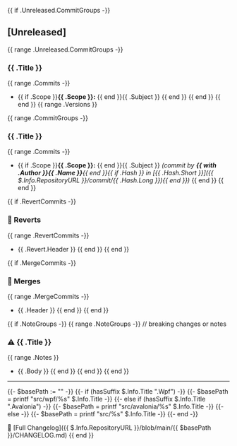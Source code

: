 {{ if .Unreleased.CommitGroups -}}
## [Unreleased]
{{ range .Unreleased.CommitGroups -}}
### {{ .Title }}
{{ range .Commits -}}
- {{ if .Scope }}**{{ .Scope }}:** {{ end }}{{ .Subject }}
{{ end }}
{{ end }}
{{ end }}
{{ range .Versions }}
 
{{ range .CommitGroups -}}
### {{ .Title }}
{{ range .Commits -}}
- {{ if .Scope }}**{{ .Scope }}:** {{ end }}{{ .Subject }} *(commit by **{{ with .Author }}{{ .Name }}**{{ end }}{{ if .Hash }} in [{{ .Hash.Short }}]({{ $.Info.RepositoryURL }}/commit/{{ .Hash.Long }}){{ end }})*
{{ end }}
{{ end }}

{{ if .RevertCommits -}}
### 🔄 Reverts
{{ range .RevertCommits -}}
- {{ .Revert.Header }}
{{ end }}
{{ end }}

{{ if .MergeCommits -}}
### 🔀 Merges
{{ range .MergeCommits -}}
- {{ .Header }}
{{ end }}
{{ end }}

{{ if .NoteGroups -}}
{{ range .NoteGroups -}}
// breaking changes or notes
### ⚠️ {{ .Title }}
{{ range .Notes }}
- {{ .Body }}
{{ end }}
{{ end }}
{{ end }}

---

{{- $basePath := "" -}}
{{- if (hasSuffix $.Info.Title ".Wpf") -}}
  {{- $basePath = printf "src/wpf/%s" $.Info.Title -}}
{{- else if (hasSuffix $.Info.Title ".Avalonia") -}}
  {{- $basePath = printf "src/avalonia/%s" $.Info.Title -}}
{{- else -}}
  {{- $basePath = printf "src/%s" $.Info.Title -}}
{{- end -}}

📖 [Full Changelog]({{ $.Info.RepositoryURL }}/blob/main/{{ $basePath }}/CHANGELOG.md)
{{ end }}